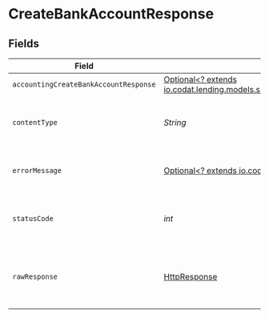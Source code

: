 # CreateBankAccountResponse


## Fields

| Field                                                                                                                                                | Type                                                                                                                                                 | Required                                                                                                                                             | Description                                                                                                                                          |
| ---------------------------------------------------------------------------------------------------------------------------------------------------- | ---------------------------------------------------------------------------------------------------------------------------------------------------- | ---------------------------------------------------------------------------------------------------------------------------------------------------- | ---------------------------------------------------------------------------------------------------------------------------------------------------- |
| `accountingCreateBankAccountResponse`                                                                                                                | [Optional<? extends io.codat.lending.models.shared.AccountingCreateBankAccountResponse>](../../models/shared/AccountingCreateBankAccountResponse.md) | :heavy_minus_sign:                                                                                                                                   | Success                                                                                                                                              |
| `contentType`                                                                                                                                        | *String*                                                                                                                                             | :heavy_check_mark:                                                                                                                                   | HTTP response content type for this operation                                                                                                        |
| `errorMessage`                                                                                                                                       | [Optional<? extends io.codat.lending.models.shared.ErrorMessage>](../../models/shared/ErrorMessage.md)                                               | :heavy_minus_sign:                                                                                                                                   | The request made is not valid.                                                                                                                       |
| `statusCode`                                                                                                                                         | *int*                                                                                                                                                | :heavy_check_mark:                                                                                                                                   | HTTP response status code for this operation                                                                                                         |
| `rawResponse`                                                                                                                                        | [HttpResponse<InputStream>](https://docs.oracle.com/en/java/javase/11/docs/api/java.net.http/java/net/http/HttpResponse.html)                        | :heavy_check_mark:                                                                                                                                   | Raw HTTP response; suitable for custom response parsing                                                                                              |